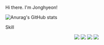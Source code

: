 Hi there. I'm Jonghyeon!

![Anurag's GitHub stats](https://github-readme-stats.vercel.app/api?username=jonghyeon95&show_icons=true&theme=radical)


Skill

<div align=center> 

  <img src="https://img.shields.io/badge/html5-E34F26?style=for-the-badge&logo=html5&logoColor=white">
  <img src="https://img.shields.io/badge/Spring Boot-6DB33F?style=for-the-badge&logo=Spring Boot">
  <img src="https://img.shields.io/badge/Spring-6DB33F?style=for-the-badge&logo=Spring">
  <img src="https://img.shields.io/badge/HTML5-E34F26?style=for-the-badge&logo=HTML5&logoColor=white" />
  <br>
</div>
